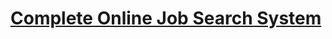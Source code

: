 # [Complete Online Job Search System](https://www.campcodes.com/projects/php/online-job-search-system-using-php-mysql-free-download/)

